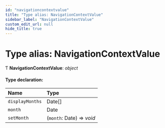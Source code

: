 ```yaml
---
id: "navigationcontextvalue"
title: "Type alias: NavigationContextValue"
sidebar_label: "NavigationContextValue"
custom_edit_url: null
hide_title: true
---
```


# Type alias: NavigationContextValue

Ƭ **NavigationContextValue**: *object*

#### Type declaration:

Name | Type |
:------ | :------ |
`displayMonths` | Date[] |
`month` | Date |
`setMonth` | (`month`: Date) => *void* |

